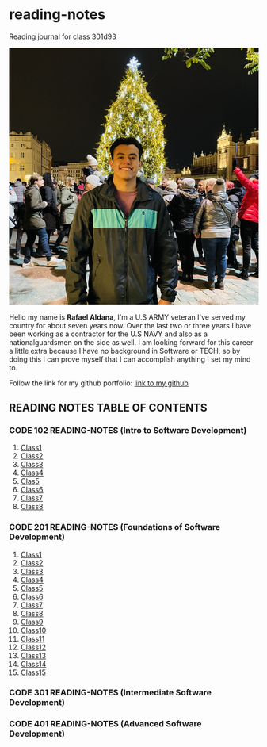 # reading-notes

Reading journal for class 301d93

![Picofme](IMG-1807.jpg)

Hello my name is **Rafael Aldana**, I'm a U.S ARMY veteran I've served my country for about seven years now. Over the last two or three years I have been working as a contractor for the U.S NAVY and also as a nationalguardsmen on the side as well. I am looking forward for this career a little extra because I have no background in Software or TECH, so by doing this I can prove myself that I can accomplish anything I set my mind to.

Follow the link for my github portfolio: [link to my github](https://github.com/Rafael-Aldana) 

## READING NOTES TABLE OF CONTENTS

### CODE 102 READING-NOTES (Intro to Software Development)

1. [Class1](102-Notes/Class1-Markdown-notes.md)
2. [Class2](102-Notes/Class2-Coder'sComputer-notes.md)
3. [Class3](102-Notes/Class3-RevisionsAndTheCloud-notes.md)
4. [Class4](102-Notes/Class4-StructureWebPagesWithHTML-notes.md)
5. [Clas5](102-Notes/Class5-DesignWebPagesWithCSS-notes.md)
6. [Class6](102-Notes/Class6-DynamicWebPagesWithJavaScript-notes.md)
7. [Class7](102-Notes/Class7-ProgrammingWithJavaScript-notes.md)
8. [Class8](102-Notes/Class8-OperatorsAndLoops-notes.md)

### CODE 201 READING-NOTES (Foundations of Software Development)

1. [Class1](201-Notes/Class1notes.md)
2. [Class2](201-Notes/Class2notes.md)
3. [Class3](201-Notes/Class3notes.md)
4. [Class4](201-Notes/Class4notes.md)
5. [Class5](201-Notes/Class5notes.md)
6. [Class6](201-Notes/Class6notes.md)
7. [Class7](201-Notes/Class7notes.md)
8. [Class8](201-Notes/Class8notes.md)
9. [Class9](201-Notes/Class9notes.md)
10. [Class10](201-Notes/Class10notes.md)
11. [Class11](201-Notes/Class11notes.md)
12. [Class12](201-Notes/Class12notes.md)
13. [Class13](201-Notes/Class13notes.md)
14. [Class14](201-Notes/Class14notes.md)
15. [Class15](201-Notes/Class15notes.md)

### CODE 301 READING-NOTES (Intermediate Software Development)


### CODE 401 READING-NOTES (Advanced Software Development)
